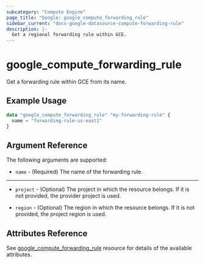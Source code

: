 ```yaml
---
subcategory: "Compute Engine"
page_title: "Google: google_compute_forwarding_rule"
sidebar_current: "docs-google-datasource-compute-forwarding-rule"
description: |-
  Get a regional forwarding rule within GCE.
---
```


# google\_compute\_forwarding\_rule

Get a forwarding rule within GCE from its name.

## Example Usage

```tf
data "google_compute_forwarding_rule" "my-forwarding-rule" {
  name = "forwarding-rule-us-east1"
}
```

## Argument Reference

The following arguments are supported:

* `name` - (Required) The name of the forwarding rule.


- - -

* `project` - (Optional) The project in which the resource belongs. If it
    is not provided, the provider project is used.

* `region` - (Optional) The region in which the resource belongs. If it
    is not provided, the project region is used.

## Attributes Reference
See [google_compute_forwarding_rule](https://www.terraform.io/docs/providers/google/r/compute_forwarding_rule.html) resource for details of the available attributes.
